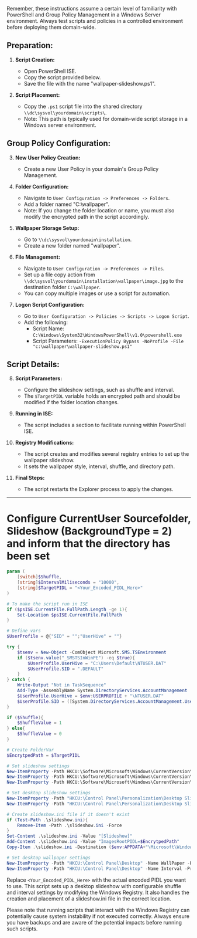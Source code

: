 Remember, these instructions assume a certain level of familiarity with PowerShell and Group Policy Management in a Windows Server environment. Always test scripts and policies in a controlled environment before deploying them domain-wide.

## Preparation:
1. **Script Creation:**
   - Open PowerShell ISE.
   - Copy the script provided below.
   - Save the file with the name "wallpaper-slideshow.ps1".

2. **Script Placement:**
   - Copy the `.ps1` script file into the shared directory `\\dc\sysvol\yourdomain\scripts\`.
   - Note: This path is typically used for domain-wide script storage in a Windows server environment.

## Group Policy Configuration:
3. **New User Policy Creation:**
   - Create a new User Policy in your domain's Group Policy Management.

4. **Folder Configuration:**
   - Navigate to `User Configuration -> Preferences -> Folders`.
   - Add a folder named "C:\wallpaper".
   - Note: If you change the folder location or name, you must also modify the encrypted path in the script accordingly.

5. **Wallpaper Storage Setup:**
   - Go to `\\dc\sysvol\yourdomain\installation`.
   - Create a new folder named "wallpaper".

6. **File Management:**
   - Navigate to `User Configuration -> Preferences -> Files`.
   - Set up a file copy action from `\\dc\sysvol\yourdomain\installation\wallpaper\image.jpg` to the destination folder `C:\wallpaper`.
   - You can copy multiple images or use a script for automation.

7. **Logon Script Configuration:**
   - Go to `User Configuration -> Policies -> Scripts -> Logon Script`.
   - Add the following:
     - Script Name: `C:\Windows\System32\WindowsPowerShell\v1.0\powershell.exe`
     - Script Parameters: `-ExecutionPolicy Bypass -NoProfile -File "c:\wallpaper\wallpaper-slideshow.ps1"`

## Script Details:
8. **Script Parameters:**
   - Configure the slideshow settings, such as shuffle and interval.
   - The `$TargetPIDL` variable holds an encrypted path and should be modified if the folder location changes.

9. **Running in ISE:**
   - The script includes a section to facilitate running within PowerShell ISE.

10. **Registry Modifications:**
    - The script creates and modifies several registry entries to set up the wallpaper slideshow.
    - It sets the wallpaper style, interval, shuffle, and directory path.

11. **Final Steps:**
    - The script restarts the Explorer process to apply the changes.

---

# Configure CurrentUser Sourcefolder, Slideshow (BackgroundType = 2) and inform that the directory has been set

```powershell
param (
    [switch]$Shuffle,
    [string]$IntervalMiliseconds = "10000",
    [string]$TargetPIDL = "<Your_Encoded_PIDL_Here>"
)

# To make the script run in ISE
if ($psISE.CurrentFile.FullPath.Length -ge 1){
    Set-Location $psISE.CurrentFile.FullPath
}

# Define vars
$UserProfile = @{"SID" = "";"UserHive" = ""}

try {
    $tsenv = New-Object -ComObject Micrsoft.SMS.TSEnvironment
    if ($tsenv.value("_SMSTSInWinPE") -eq $true){
        $UserProfile.UserHive = "C:\Users\Default\NTUSER.DAT"
        $UserProfile.SID = ".DEFAULT"
    }
} catch {
    Write-Output "Not in TaskSequence"
    Add-Type -AssemblyName System.DirectoryServices.AccountManagement
    $UserProfile.UserHive = $env:USERPROFILE + "\NTUSER.DAT"
    $UserProfile.SID = ([System.DirectoryServices.AccountManagement.UserPrincipal]::Current).Sid.value
}

if ($Shuffle){
    $ShuffleValue = 1
} else{
    $ShuffleValue = 0
}

# Create FolderVar
$EncrytpedPath = $TargetPIDL

# Set slideshow settings
New-ItemProperty -Path HKCU:\Software\Microsoft\Windows\CurrentVersion\Explorer\Wallpapers -Name SlideshowDirectoryPath1 -PropertyType ExpandString -Value $EncrytpedPath –Force | Out-Null
New-ItemProperty -Path HKCU:\Software\Microsoft\Windows\CurrentVersion\Explorer\Wallpapers -Name BackgroundType -PropertyType DWord -Value 2 –Force | Out-Null
New-ItemProperty -Path HKCU:\Software\Microsoft\Windows\CurrentVersion\Explorer\Wallpapers -Name SlideshowSourceDirectoriesSet -PropertyType DWord -Value 1 –Force | Out-Null

# Set desktop slideshow settings
New-ItemProperty -Path "HKCU:\Control Panel\Personalization\Desktop Slideshow" -Name Shuffle -PropertyType DWord -Value $ShuffleValue –Force | Out-Null
New-ItemProperty -Path "HKCU:\Control Panel\Personalization\Desktop Slideshow" -Name Interval -PropertyType DWord -Value $IntervalMiliseconds –Force | Out-Null

# Create slideshow.ini file if it doesn't exist
if (Test-Path .\slideshow.ini){
    Remove-Item -Path .\slideshow.ini -Force
}
Set-Content .\slideshow.ini -Value "[Slideshow]"
Add-Content .\slideshow.ini -Value "ImagesRootPIDL=$EncrytpedPath"
Copy-Item .\slideshow.ini -Destination ($env:APPDATA+"\Microsoft\Windows\Themes") -Force

# Set desktop wallpaper settings
New-ItemProperty -Path "HKCU:\Control Panel\Desktop" -Name WallPaper -PropertyType String -Value "%APPDATA%\Microsoft\Windows\Themes\TranscodedWallpaper" –Force | Out-Null
New-ItemProperty -Path "HKCU:\Control Panel\Desktop" -Name Interval -PropertyType DWord -Value "0xffffffff" –Force | Out-Null
```

Replace `<Your_Encoded_PIDL_Here>` with the actual encoded PIDL you want to use. This script sets up a desktop slideshow with configurable shuffle and interval settings by modifying the Windows Registry. It also handles the creation and placement of a slideshow.ini file in the correct location.

Please note that running scripts that interact with the Windows Registry can potentially cause system instability if not executed correctly. Always ensure you have backups and are aware of the potential impacts before running such scripts.
